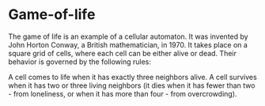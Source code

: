 # Game-of-life
The game of life is an example of a cellular automaton. It was invented by John Horton Conway, a British mathematician, in 1970. It takes place on a square grid of cells, where each cell can be either alive or dead. Their behavior is governed by the following rules:

A cell comes to life when it has exactly three neighbors alive.
A cell survives when it has two or three living neighbors (it dies when it has fewer than two - from loneliness, or when it has more than four - from overcrowding).
